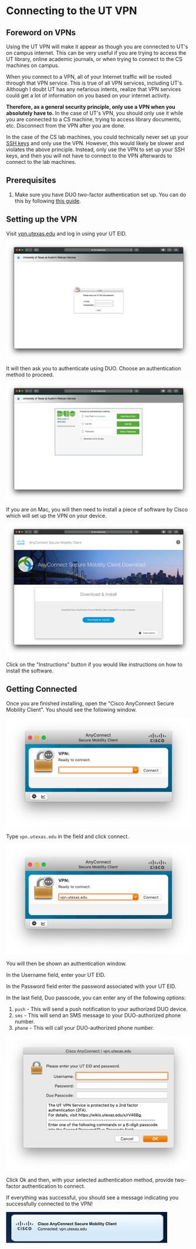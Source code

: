 # Connecting to the UT VPN

## Foreword on VPNs

Using the UT VPN will make it appear as though you are connected to UT's on campus internet.  This can be very useful if you are trying to access the UT library, online academic journals, or when trying to connect to the CS machines on campus.

When you connect to a VPN, all of your Internet traffic will be routed through that VPN service. This is true of all VPN services, including UT's. Although I doubt UT has any nefarious intents, realize that VPN services could get a lot of information on you based on your internet activity.

**Therefore, as a general security principle, only use a VPN when you absolutely have to.** In the case of UT's VPN, you should only use it while you are connected to a CS machine, trying to access library documents, etc. Disconnect from the VPN after you are done.

In the case of the CS lab machines, you could technically never set up your [SSH keys](SSH%20Keys.md) and only use the VPN.
However, this would likely be slower and violates the above principle.
Instead, only use the VPN to set up your SSH keys, and then you will not have to connect to the VPN afterwards to connect to the lab machines.

## Prerequisites

1. Make sure you have DUO two-factor authentication set up. You can do this by following [this guide](https://wikis.utexas.edu/display/comm/Duo+-+Two+Factor+-++Authentication+-+Mobile+Phone+-+How+to+Authenticate+Your+Cell+Phone).

## Setting up the VPN

Visit [vpn.utexas.edu](https://vpn.utexas.edu/) and log in using your UT EID.

![UTexas VPN website](Images/vpnutexas.png)

It will then ask you to authenticate using DUO. Choose an authentication method to proceed.

![VPN Duo Authentication](Images/vpnduo.png)

If you are on Mac, you will then need to install a piece of software by Cisco which will set up the VPN on your device.

![Cisco Application download page](Images/ciscoinstall.png)

Click on the "Instructions" button if you would like instructions on how to install the software.

## Getting Connected

Once you are finished installing, open the "Cisco AnyConnect Secure Mobility Client". You should see the following window.

![First window shown by Cisco App](Images/firstwindow.png)

Type `vpn.utexas.edu` in the field and click connect.

![First window with completed field](Images/filledwindow.png)

You will then be shown an authentication window. 

In the Username field, enter your UT EID. 

In the Password field enter the password associated with your UT EID. 

In the last field, Duo passcode, you can enter any of the following options:

1. `push` - This will send a push notification to your authorized DUO device.
2. `sms` - This will send an SMS message to your DUO-authorized phone number.
3. `phone` - This will call your DUO-authorized phone number.

![Authentication window](Images/authenticationwindow.png)

Click Ok and then, with your selected authentication method, provide two-factor authentication to connect.

If everything was successful, you should see a message indicating you successfully connected to the VPN!

![Successfully Connected Message](Images/connected.png)